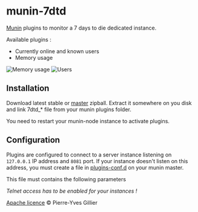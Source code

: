 munin-7dtd
==========

[Munin](http://munin-monitoring.org) plugins to monitor a 7 days to die dedicated instance.

Available plugins :

* Currently online and known users
* Memory usage

![Memory usage](https://cloud.githubusercontent.com/assets/990787/5695656/1dccf362-99ae-11e4-899f-cbb2cf0cbc7c.png)
![Users](https://cloud.githubusercontent.com/assets/990787/5695657/1fb6ca86-99ae-11e4-89db-6eeeffb1ff69.png)

Installation
------------

Download latest stable or [master](//github.com/pygillier/munin-7dtd/archive/master.zip) zipball. Extract it somewhere on you disk and link 7dtd_* file from your munin plugins folder.

You need to restart your munin-node instance to activate plugins.

Configuration
-------------

Plugins are configured to connect to a server instance listening on `127.0.0.1` IP address and `8081` port. If your instance doesn't listen on this address, you must create a file in [plugins-conf.d](http://munin-monitoring.org/wiki/plugin-conf.d) on your munin master. 

This file must contains the following parameters


_Telnet access has to be enabled for your instances !_

[Apache licence](//github.com/pygillier.munin-7dtd/master/LICENSE) &copy; Pierre-Yves Gillier
